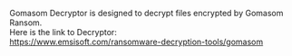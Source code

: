 Gomasom Decryptor is designed to decrypt files encrypted by Gomasom Ransom.\
Here is the link to Decryptor:\
https://www.emsisoft.com/ransomware-decryption-tools/gomasom

